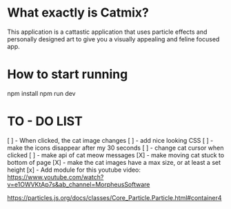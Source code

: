 # What exactly is Catmix?
This application is a cattastic application that uses particle effects and personally designed art to give you a visually appealing and feline focused app.

# How to start running
npm install
npm run dev

# TO - DO LIST
[ ] - When clicked, the cat image changes
[ ] - add nice looking CSS
[ ] - make the icons disappear after my 30 seconds
[ ] - change cat cursor when clicked
[ ] - make api of cat meow messages
[X] - make moving cat stuck to bottom of page
[X] - make the cat images have a max size, or at least a set height
[x] - Add module for this youtube video: https://www.youtube.com/watch?v=e1OWVKtAp7s&ab_channel=MorpheusSoftware

https://particles.js.org/docs/classes/Core_Particle.Particle.html#container4
